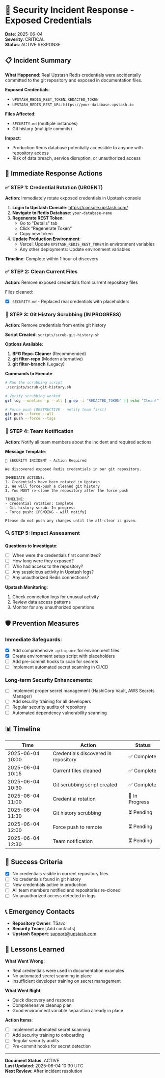 # 🚨 Security Incident Response - Exposed Credentials

**Date**: 2025-06-04  
**Severity**: CRITICAL  
**Status**: ACTIVE RESPONSE  

## 📋 Incident Summary

**What Happened**: Real Upstash Redis credentials were accidentally committed to the git repository and exposed in documentation files.

**Exposed Credentials**:
- `UPSTASH_REDIS_REST_TOKEN`: `REDACTED_TOKEN`
- `UPSTASH_REDIS_REST_URL`: `https://your-database.upstash.io`

**Files Affected**:
- `SECURITY.md` (multiple instances)
- Git history (multiple commits)

**Impact**: 
- Production Redis database potentially accessible to anyone with repository access
- Risk of data breach, service disruption, or unauthorized access

## 🚀 Immediate Response Actions

### ✅ **STEP 1: Credential Rotation (URGENT)**

**Action**: Immediately rotate exposed credentials in Upstash console

1. **Login to Upstash Console**: https://console.upstash.com/
2. **Navigate to Redis Database**: `your-database-name`
3. **Regenerate REST Token**:
   - Go to "Details" tab
   - Click "Regenerate Token" 
   - Copy new token
4. **Update Production Environment**:
   - Vercel: Update `UPSTASH_REDIS_REST_TOKEN` in environment variables
   - Any other deployments: Update environment variables

**Timeline**: Complete within 1 hour of discovery

### ✅ **STEP 2: Clean Current Files**

**Action**: Remove exposed credentials from current repository files

Files cleaned:
- [x] `SECURITY.md` - Replaced real credentials with placeholders

### 🔄 **STEP 3: Git History Scrubbing (IN PROGRESS)**

**Action**: Remove credentials from entire git history

**Script Created**: `scripts/scrub-git-history.sh`

**Options Available**:
1. **BFG Repo-Cleaner** (Recommended)
2. **git filter-repo** (Modern alternative)  
3. **git filter-branch** (Legacy)

**Commands to Execute**:
```bash
# Run the scrubbing script
./scripts/scrub-git-history.sh

# Verify scrubbing worked
git log --oneline -p --all | grep -i "REDACTED_TOKEN" || echo "Clean!"

# Force push (DESTRUCTIVE - notify team first)
git push --force --all
git push --force --tags
```

### 📢 **STEP 4: Team Notification**

**Action**: Notify all team members about the incident and required actions

**Message Template**:
```
🚨 SECURITY INCIDENT - Action Required

We discovered exposed Redis credentials in our git repository. 

IMMEDIATE ACTIONS:
1. Credentials have been rotated in Upstash
2. We will force-push a cleaned git history
3. You MUST re-clone the repository after the force push

TIMELINE:
- Credential rotation: Complete
- Git history scrub: In progress  
- Force push: [PENDING - will notify]

Please do not push any changes until the all-clear is given.
```

### 🔍 **STEP 5: Impact Assessment**

**Questions to Investigate**:
- [ ] When were the credentials first committed?
- [ ] How long were they exposed?
- [ ] Who had access to the repository?
- [ ] Any suspicious activity in Upstash logs?
- [ ] Any unauthorized Redis connections?

**Upstash Monitoring**:
1. Check connection logs for unusual activity
2. Review data access patterns
3. Monitor for any unauthorized operations

## 🛡️ Prevention Measures

### **Immediate Safeguards**:
- [x] Add comprehensive `.gitignore` for environment files
- [x] Create environment setup script with placeholders
- [ ] Add pre-commit hooks to scan for secrets
- [ ] Implement automated secret scanning in CI/CD

### **Long-term Security Enhancements**:
- [ ] Implement proper secret management (HashiCorp Vault, AWS Secrets Manager)
- [ ] Add security training for all developers
- [ ] Regular security audits of repository
- [ ] Automated dependency vulnerability scanning

## 📊 Timeline

| Time | Action | Status |
|------|--------|--------|
| 2025-06-04 10:00 | Credentials discovered in repository | ✅ Complete |
| 2025-06-04 10:15 | Current files cleaned | ✅ Complete |
| 2025-06-04 10:30 | Git scrubbing script created | ✅ Complete |
| 2025-06-04 11:00 | Credential rotation | 🔄 In Progress |
| 2025-06-04 11:30 | Git history scrubbing | ⏳ Pending |
| 2025-06-04 12:00 | Force push to remote | ⏳ Pending |
| 2025-06-04 12:30 | Team notification | ⏳ Pending |

## 🎯 Success Criteria

- [x] No credentials visible in current repository files
- [ ] No credentials found in git history
- [ ] New credentials active in production
- [ ] All team members notified and repositories re-cloned
- [ ] No unauthorized access detected in logs

## 📞 Emergency Contacts

- **Repository Owner**: TSavo
- **Security Team**: [Add contacts]
- **Upstash Support**: support@upstash.com

## 📝 Lessons Learned

**What Went Wrong**:
- Real credentials were used in documentation examples
- No automated secret scanning in place
- Insufficient developer training on secret management

**What Went Right**:
- Quick discovery and response
- Comprehensive cleanup plan
- Good environment variable separation already in place

**Action Items**:
- [ ] Implement automated secret scanning
- [ ] Add security training to onboarding
- [ ] Regular security audits
- [ ] Pre-commit hooks for secret detection

---

**Document Status**: ACTIVE  
**Last Updated**: 2025-06-04 10:30 UTC  
**Next Review**: After incident resolution
